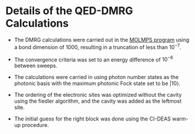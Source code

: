 # Details of the QED-DMRG Calculations

- The DMRG calculations were carried out in the [MOLMPS program](https://arxiv.org/abs/2001.04890) using a bond dimension of 1000, resulting in a truncation of less than $10^{-7}$.

- The convergence criteria was set to an energy difference of $10^{-6}$ between sweeps. 

- The calculations were carried in using photon number states as the photonic basis with the maximum photonic Fock state set to be $|10\rangle$.

- The ordering of the electronic sites was optimized without the cavity using the fiedler algorithm, and the cavity was added as the leftmost site.

- The initial guess for the right block was done using the CI-DEAS warm-up procedure.

